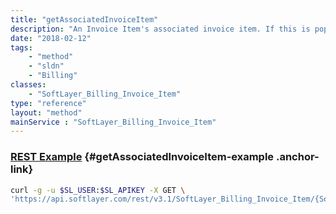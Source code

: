 ```yaml
---
title: "getAssociatedInvoiceItem"
description: "An Invoice Item's associated invoice item. If this is populated, it means this is an orphaned invoice item, but logically belongs to the associated invoice item."
date: "2018-02-12"
tags:
    - "method"
    - "sldn"
    - "Billing"
classes:
    - "SoftLayer_Billing_Invoice_Item"
type: "reference"
layout: "method"
mainService : "SoftLayer_Billing_Invoice_Item"
---
```


### [REST Example](#getAssociatedInvoiceItem-example) <a href="/article/rest/"><i class="fas fa-question"></i></a> {#getAssociatedInvoiceItem-example .anchor-link} 
```bash
curl -g -u $SL_USER:$SL_APIKEY -X GET \
'https://api.softlayer.com/rest/v3.1/SoftLayer_Billing_Invoice_Item/{SoftLayer_Billing_Invoice_ItemID}/getAssociatedInvoiceItem'
```
